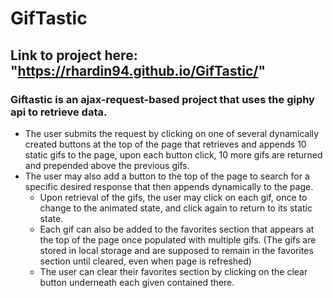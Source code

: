 # GifTastic
## Link to project here: "https://rhardin94.github.io/GifTastic/"
### Giftastic is an ajax-request-based project that uses the giphy api to retrieve data. 
* The user submits the request by clicking on one of several dynamically created buttons at the top of the page that retrieves and appends 10 static gifs to the page, upon each button click, 10 more gifs are returned and prepended above the previous gifs. 
* The user may also add a button to the top of the page to search for a specific desired response that then appends dynamically to the page. 
    * Upon retrieval of the gifs, the user may click on each gif, once to change to the animated state, and click again to return to its static state. 
    * Each gif can also be added to the favorites section that appears at the top of the page once populated with multiple gifs. (The gifs are stored in local storage and are supposed to remain in the favorites section until cleared, even when page is refreshed)
    * The user can clear their favorites section by clicking on the clear button underneath each given contained there.
